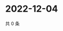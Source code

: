 # 2022-12-04

共 0 条

<!-- BEGIN WEIBO -->
<!-- 最后更新时间 Sun Dec 04 2022 17:12:46 GMT+0800 (China Standard Time) -->

<!-- END WEIBO -->
